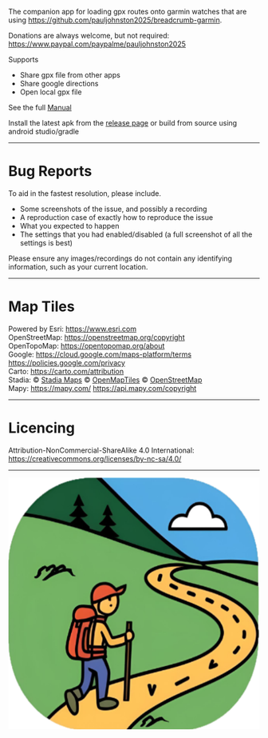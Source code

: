 The companion app for loading gpx routes onto garmin watches that are using https://github.com/pauljohnston2025/breadcrumb-garmin.

Donations are always welcome, but not required: https://www.paypal.com/paypalme/pauljohnston2025

Supports 
* Share gpx file from other apps
* Share google directions
* Open local gpx file

See the full [Manual](manual.md)

Install the latest apk from the [release page](https://github.com/pauljohnston2025/breadcrumb-mobile/releases) or build from source using android studio/gradle

---
# Bug Reports

To aid in the fastest resolution, please include.

* Some screenshots of the issue, and possibly a recording
* A reproduction case of exactly how to reproduce the issue
* What you expected to happen
* The settings that you had enabled/disabled (a full screenshot of all the settings is best)

Please ensure any images/recordings do not contain any identifying information, such as your current location. 

---
# Map Tiles

Powered by Esri: https://www.esri.com  
OpenStreetMap: https://openstreetmap.org/copyright  
OpenTopoMap: https://opentopomap.org/about  
Google: https://cloud.google.com/maps-platform/terms https://policies.google.com/privacy  
Carto: https://carto.com/attribution  
Stadia: &copy; <a href="https://stadiamaps.com/" target="_blank">Stadia Maps</a> &copy; <a href="https://openmaptiles.org/" target="_blank">OpenMapTiles</a> &copy; <a href="https://www.openstreetmap.org/copyright" target="_blank">OpenStreetMap</a>  
Mapy: https://mapy.com/ https://api.mapy.com/copyright

---

# Licencing

Attribution-NonCommercial-ShareAlike 4.0 International: https://creativecommons.org/licenses/by-nc-sa/4.0/  

---

![Logo](https://github.com/pauljohnston2025/breadcrumb-mobile/blob/master/composeApp/src/androidMain/res/mipmap/iconlarge.png)

